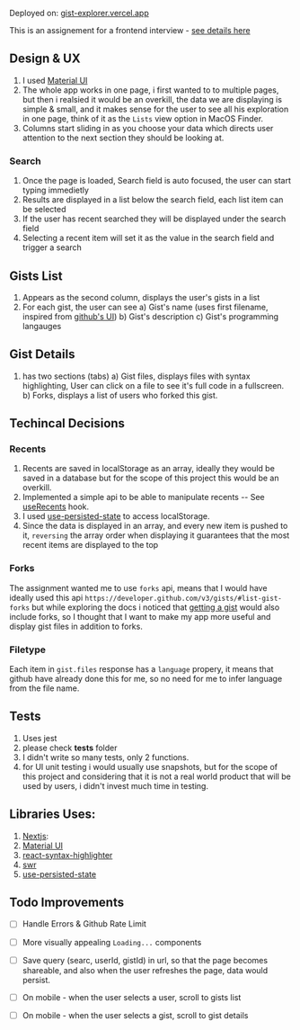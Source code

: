 
Deployed on: [gist-explorer.vercel.app](https://gist-explorer.vercel.app)

This is an assignement for a frontend interview - [see details here](Frontend%20Assignment%20Test.pdf)

## Design & UX

1. I used [Material UI](https://material-ui.com/)
2. The whole app works in one page, i first wanted to to multiple pages, but then i realsied it would be an overkill, the data we are displaying is simple & small, and it makes sense for the user to see all his exploration in one page, think of it as the `Lists` view option in MacOS Finder.
3. Columns start sliding in as you choose your data which directs user attention to the next section they should be looking at.

### Search
1. Once the page is loaded, Search field is auto focused, the user can start typing immedietly
2. Results are displayed in a list below the search field, each list item can be selected
3. If the user has recent searched they will be displayed under the search field
4. Selecting a recent item will set it as the value in the search field and trigger a search

## Gists List
1. Appears as the second column, displays the user's gists in a list
2. For each gist, the user can see 
  a) Gist's name (uses first filename, inspired from [github's UI](https://gist.github.com/abusada))
  b) Gist's description
  c) Gist's programming langauges

## Gist Details
1. has two sections (tabs)
 a) Gist files, displays files with syntax highlighting, User can click on a file to see it's full code in a fullscreen. 
 b) Forks, displays a list of users who forked this gist. 
 

## Techincal Decisions

### Recents
1. Recents are saved in localStorage as an array, ideally they would be saved in a database but for the scope of this project this would be an overkill.
2. Implemented a simple api to be able to manipulate recents -- See [useRecents](https://github.com/abusada/gist-explorer/blob/main/hooks/useRecents.js) hook.
3. I used [use-persisted-state](https://github.com/donavon/use-persisted-state/) to access localStorage.
4. Since the data is displayed in an array, and every new item is pushed to it, `reversing` the array order when displaying it guarantees that the most recent items are displayed to the top

### Forks

The assignment wanted me to use `forks` api, means that I would have ideally used this api `https://developer.github.com/v3/gists/#list-gist-forks` but while exploring the docs i noticed that [getting a gist](https://developer.github.com/v3/gists/#get-a-gist) would also include forks, so I thought that I want to make my app more useful and display gist files in addition to forks.

### Filetype

Each item in `gist.files` response has a `language` propery, it means that github have already done this for me, so no need for me to infer language from the file name.


## Tests
1. Uses jest
2. please check __tests__ folder
3. I didn't write so many tests, only 2 functions.
4. for UI unit testing i would usually use snapshots, but for the scope of this project and considering that it is not a real world product that will be used by users, i didn't invest much time in testing.


## Libraries Uses:

1. [Nextjs](https://github.com/zeit/next.js/): 
2. [Material UI](https://material-ui.com/)
3. [react-syntax-highlighter](https://github.com/react-syntax-highlighter/react-syntax-highlighter)
4. [swr](https://swr.vercel.app/)
5. [use-persisted-state](https://github.com/donavon/use-persisted-state/)

## Todo Improvements

- [ ] Handle Errors & Github Rate Limit
- [ ] More visually appealing `Loading...` components
- [ ] Save query (searc, userId, gistId) in url, so that the page becomes shareable, and also when the user refreshes the page, data would persist.
- [ ] On mobile - when the user selects a user, scroll to gists list
- [ ] On mobile - when the user selects a gist, scroll to gist details



